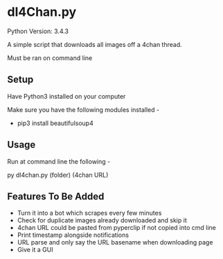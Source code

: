 # dl4Chan.py

Python Version: 3.4.3

A simple script that downloads all images off a 4chan thread.

Must be ran on command line

## Setup

Have Python3 installed on your computer

Make sure you have the following modules installed -

* pip3 install beautifulsoup4

## Usage

Run at command line the following -

py dl4chan.py (folder) (4chan URL)

## Features To Be Added

* Turn it into a bot which scrapes every few minutes
* Check for duplicate images already downloaded and skip it
* 4chan URL could be pasted from pyperclip if not copied into cmd line
* Print timestamp alongside notifications
* URL parse and only say the URL basename when downloading page
* Give it a GUI
